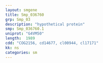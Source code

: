 ```yaml
---
layout: smgene
title: Smp_036760
grp: Smp_03
description: "hypothetical protein"
smp: Smp_036760.1
uniprot: "G4VM50"
length:  1989
cdd: "COG2156, cd14677, cl00944, cl17171"
kk: ns
categories: sm
---
```

